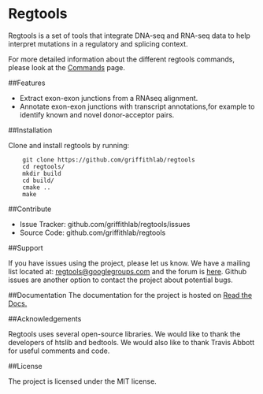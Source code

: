 # Regtools

Regtools is a set of tools that integrate DNA-seq and RNA-seq data to help interpret mutations in a regulatory and splicing context.

For more detailed information about the different regtools commands, please look at the [Commands](commands/commands.md) page.

##Features

- Extract exon-exon junctions from a RNAseq alignment.
- Annotate exon-exon junctions with transcript annotations,for example to identify known and novel donor-acceptor pairs.

##Installation

Clone and install regtools by running:
```
    git clone https://github.com/griffithlab/regtools
    cd regtools/
    mkdir build
    cd build/
    cmake ..
    make
```

##Contribute

- Issue Tracker: github.com/griffithlab/regtools/issues
- Source Code: github.com/griffithlab/regtools

##Support

If you have issues using the project, please let us know.
We have a mailing list located at: [regtools@googlegroups.com](mailto:regtools@googlegroups.com)
and the forum is [here](https://groups.google.com/forum/#!forum/regtools).
Github issues are another option to contact the project about
potential bugs.

##Documentation
The documentation for the project is hosted on
[Read the Docs.](https://regtools.readthedocs.org/en/latest/)

##Acknowledgements

Regtools uses several open-source libraries. We would like to thank the
developers of htslib and bedtools. We would also like to thank Travis Abbott for
useful comments and code.

##License

The project is licensed under the MIT license.
